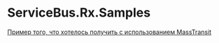 # ServiceBus.Rx.Samples

[Пример того, что хотелось получить с использованием MassTransit](https://fsharpforfunandprofit.com/posts/concurrency-reactive/)
